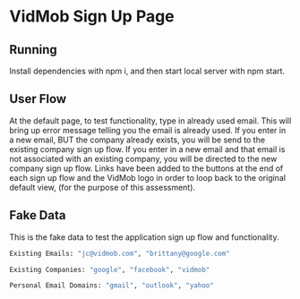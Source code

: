 # VidMob Sign Up Page

## Running

Install dependencies with npm i, and then start local server with npm start.

## User Flow

At the default page, to test functionality, type in already used email. This will bring up error message telling you the email is already used. If you enter in a new email, BUT the company already exists, you will be send to the existing company sign up flow. If you enter in a new email and that email is not associated with an existing company, you will be directed to the new company sign up flow. Links have been added to the buttons at the end of each sign up flow and the VidMob logo in order to loop back to the original default view, (for the purpose of this assessment).

## Fake Data

This is the fake data to test the application sign up flow and functionality.

```sh
Existing Emails: "jc@vidmob.com", "brittany@google.com"
```

```sh
Existing Companies: "google", "facebook", "vidmob"
```

```sh
Personal Email Domains: "gmail", "outlook", "yahoo"
```
